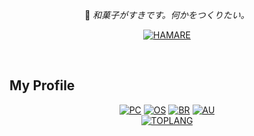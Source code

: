 <div align="center">

&nbsp;

🍡 _和菓子がすきです。何かをつくりたい。_

[![HAMARE](https://img.shields.io/badge/-hamare-BE1E3E?style=flat&logo=github&logoColor=white)](https://hamare.cf/)

&nbsp;

</div>

## My Profile
<div align="center">

[![PC](https://img.shields.io/badge/PC-Celeron-0071C5?style=flat&logo=intel&logoColor=white)](https://github.com/badges/shields)
[![OS](https://img.shields.io/badge/OS-Windows10-0078D7?style=flat&logo=windows&logoColor=white)](https://github.com/badges/shields)
[![BR](https://img.shields.io/badge/BROWSER-Firefox-20123A?style=flat&logo=firefoxbrowser&logoColor=white)](https://github.com/badges/shields)
[![AU](https://img.shields.io/badge/SOFT-AviUtl-000000?style=flat)](https://github.com/badges/shields)
<br>
[![TOPLANG](https://github-readme-stats.vercel.app/api/top-langs/?username=hamare1207&bg_color=00000000&hide_border=true&locale=ja&layout=compact&langs_count=4)](https://github.com/anuraghazra/github-readme-stats)

</div>

